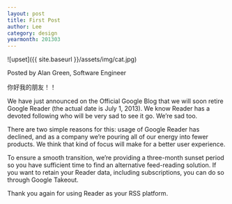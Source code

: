 ```yaml
---
layout: post
title: First Post
author: Lee
category: design
yearmonth: 201303
---
```


![upset]({{ site.baseurl }}/assets/img/cat.jpg)


Posted by Alan Green, Software Engineer

你好我的朋友！！

We have just announced on the Official Google Blog that we will soon retire Google Reader (the actual date is July 1, 2013). We know Reader has a devoted following who will be very sad to see it go. We’re sad too.


There are two simple reasons for this: usage of Google Reader has declined, and as a company we’re pouring all of our energy into fewer products. We think that kind of focus will make for a better user experience.


To ensure a smooth transition, we’re providing a three-month sunset period so you have sufficient time to find an alternative feed-reading solution. If you want to retain your Reader data, including subscriptions, you can do so through Google Takeout.

Thank you again for using Reader as your RSS platform.